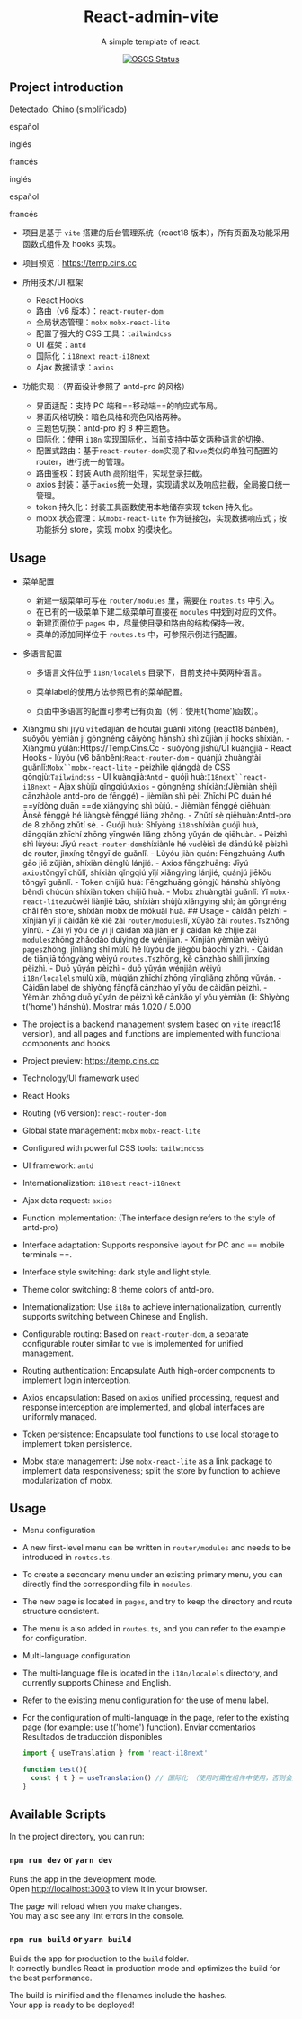 <h1 align="center">React-admin-vite</h1>

<div align="center">

A simple template of react.

[![OSCS Status](https://www.oscs1024.com/platform/badge/KinXpeng/react-admin-vite.svg?size=small)](https://www.oscs1024.com/project/KinXpeng/react-admin-vite?ref=badge_small)

</div>

## Project introduction



Detectado: Chino (simplificado)

español

inglés

francés

inglés

español

francés
- 项目是基于 `vite` 搭建的后台管理系统（react18 版本），所有页面及功能采用函数式组件及 hooks 实现。
- 项目预览：https://temp.cins.cc
- 所用技术/UI 框架
  - React Hooks
  - 路由（v6 版本）：`react-router-dom`
  - 全局状态管理：`mobx` `mobx-react-lite`
  - 配置了强大的 CSS 工具：`tailwindcss`
  - UI 框架：`antd`
  - 国际化：`i18next` `react-i18next`
  - Ajax 数据请求：`axios`
- 功能实现：（界面设计参照了 antd-pro 的风格）

  - 界面适配：支持 PC 端和==移动端==的响应式布局。
  - 界面风格切换：暗色风格和亮色风格两种。
  - 主题色切换：antd-pro 的 8 种主题色。
  - 国际化：使用 `i18n` 实现国际化，当前支持中英文两种语言的切换。
  - 配置式路由：基于`react-router-dom`实现了和`vue`类似的单独可配置的 router，进行统一的管理。
  - 路由鉴权：封装 Auth 高阶组件，实现登录拦截。
  - axios 封装：基于`axios`统一处理，实现请求以及响应拦截，全局接口统一管理。
  - token 持久化：封装工具函数使用本地储存实现 token 持久化。
  - mobx 状态管理：以`mobx-react-lite` 作为链接包，实现数据响应式；按功能拆分 store，实现 mobx 的模块化。

## Usage

- 菜单配置

  - 新建一级菜单可写在 `router/modules` 里，需要在 `routes.ts` 中引入。
  - 在已有的一级菜单下建二级菜单可直接在 `modules` 中找到对应的文件。
  - 新建页面位于 `pages` 中，尽量使目录和路由的结构保持一致。
  - 菜单的添加同样位于 `routes.ts` 中，可参照示例进行配置。

- 多语言配置

  - 多语言文件位于 `i18n/localels` 目录下，目前支持中英两种语言。

  - 菜单label的使用方法参照已有的菜单配置。

  - 页面中多语言的配置可参考已有页面（例：使用t('home')函数）。
- Xiàngmù shì jīyú `vite`dājiàn de hòutái guǎnlǐ xìtǒng (react18 bǎnběn), suǒyǒu yèmiàn jí gōngnéng cǎiyòng hánshù shì zǔjiàn jí hooks shíxiàn. - Xiàngmù yùlǎn:Https://Temp.Cins.Cc - suǒyòng jìshù/UI kuàngjià - React Hooks - lùyóu (v6 bǎnběn):`React-router-dom` - quánjú zhuàngtài guǎnlǐ:`Mobx``mobx-react-lite` - pèizhìle qiángdà de CSS gōngjù:`Tailwindcss` - UI kuàngjià:`Antd` - guójì huà:`I18next``react-i18next` - Ajax shùjù qǐngqiú:`Axios` - gōngnéng shíxiàn:(Jièmiàn shèjì cānzhàole antd-pro de fēnggé) - jièmiàn shì pèi: Zhīchí PC duān hé ==yídòng duān ==de xiǎngyìng shì bùjú. - Jièmiàn fēnggé qiēhuàn: Ànsè fēnggé hé liàngsè fēnggé liǎng zhǒng. - Zhǔtí sè qiēhuàn:Antd-pro de 8 zhǒng zhǔtí sè. - Guójì huà: Shǐyòng `i18n`shíxiàn guójì huà, dāngqián zhīchí zhōng yīngwén liǎng zhǒng yǔyán de qiēhuàn. - Pèizhì shì lùyóu: Jīyú `react-router-dom`shíxiànle hé `vue`lèisì de dāndú kě pèizhì de router, jìnxíng tǒngyī de guǎnlǐ. - Lùyóu jiàn quán: Fēngzhuāng Auth gāo jiē zǔjiàn, shíxiàn dēnglù lánjié. - Axios fēngzhuāng: Jīyú `axios`tǒngyī chǔlǐ, shíxiàn qǐngqiú yǐjí xiǎngyìng lánjié, quánjú jiēkǒu tǒngyī guǎnlǐ. - Token chíjiǔ huà: Fēngzhuāng gōngjù hánshù shǐyòng běndì chúcún shíxiàn token chíjiǔ huà. - Mobx zhuàngtài guǎnlǐ: Yǐ `mobx-react-lite`zuòwéi liànjiē bāo, shíxiàn shùjù xiǎngyìng shì; àn gōngnéng chāi fēn store, shíxiàn mobx de mókuài huà. ## Usage - càidān pèizhì - xīnjiàn yī jí càidān kě xiě zài `router/modules`lǐ, xūyào zài `routes.Ts`zhōng yǐnrù. - Zài yǐ yǒu de yī jí càidān xià jiàn èr jí càidān kě zhíjiē zài `modules`zhōng zhǎodào duìyìng de wénjiàn. - Xīnjiàn yèmiàn wèiyú `pages`zhōng, jǐnliàng shǐ mùlù hé lùyóu de jiégòu bǎochí yīzhì. - Càidān de tiānjiā tóngyàng wèiyú `routes.Ts`zhōng, kě cānzhào shìlì jìnxíng pèizhì. - Duō yǔyán pèizhì - duō yǔyán wénjiàn wèiyú `i18n/localels`mùlù xià, mùqián zhīchí zhōng yīngliǎng zhǒng yǔyán. - Càidān label de shǐyòng fāngfǎ cānzhào yǐ yǒu de càidān pèizhì. - Yèmiàn zhōng duō yǔyán de pèizhì kě cānkǎo yǐ yǒu yèmiàn (lì: Shǐyòng t('home') hánshù).
Mostrar más
1.020 / 5.000
- The project is a backend management system based on `vite` (react18 version), and all pages and functions are implemented with functional components and hooks.
- Project preview: https://temp.cins.cc
- Technology/UI framework used
- React Hooks
- Routing (v6 version): `react-router-dom`
- Global state management: `mobx` `mobx-react-lite`
- Configured with powerful CSS tools: `tailwindcss`
- UI framework: `antd`
- Internationalization: `i18next` `react-i18next`
- Ajax data request: `axios`
- Function implementation: (The interface design refers to the style of antd-pro)

- Interface adaptation: Supports responsive layout for PC and == mobile terminals ==.
- Interface style switching: dark style and light style.
- Theme color switching: 8 theme colors of antd-pro.
- Internationalization: Use `i18n` to achieve internationalization, currently supports switching between Chinese and English.
- Configurable routing: Based on `react-router-dom`, a separate configurable router similar to `vue` is implemented for unified management.
- Routing authentication: Encapsulate Auth high-order components to implement login interception.
- Axios encapsulation: Based on `axios` unified processing, request and response interception are implemented, and global interfaces are uniformly managed.
- Token persistence: Encapsulate tool functions to use local storage to implement token persistence.
- Mobx state management: Use `mobx-react-lite` as a link package to implement data responsiveness; split the store by function to achieve modularization of mobx.

## Usage

- Menu configuration

- A new first-level menu can be written in `router/modules` and needs to be introduced in `routes.ts`.
- To create a secondary menu under an existing primary menu, you can directly find the corresponding file in `modules`.
- The new page is located in `pages`, and try to keep the directory and route structure consistent.
- The menu is also added in `routes.ts`, and you can refer to the example for configuration.

- Multi-language configuration

- The multi-language file is located in the `i18n/localels` directory, and currently supports Chinese and English.

- Refer to the existing menu configuration for the use of menu label.

- For the configuration of multi-language in the page, refer to the existing page (for example: use t('home') function).
Enviar comentarios
Resultados de traducción disponibles 

    ```js
    import { useTranslation } from 'react-i18next'
    
    function test(){
      const { t } = useTranslation() // 国际化 （使用时需在组件中使用，否则会报错）
    }
    ```

## Available Scripts

In the project directory, you can run:

### `npm run dev` or `yarn dev`

Runs the app in the development mode.\
Open [http://localhost:3003](http://localhost:3003) to view it in your browser.

The page will reload when you make changes.\
You may also see any lint errors in the console.

### `npm run build` or `yarn build`

Builds the app for production to the `build` folder.\
It correctly bundles React in production mode and optimizes the build for the best performance.

The build is minified and the filenames include the hashes.\
Your app is ready to be deployed!
